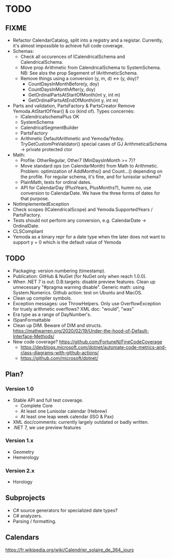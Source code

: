 ﻿TODO
====

FIXME
-----

- Refactor CalendarCatalog, split into a registry and a registar.
  Currently, it's almost impossible to achieve full code coverage.
- Schemas:
  * Check all occurences of ICalendricalSchema and CalendricalSchema.
  * Move prop Arithmetic from CalendricalSchema to SystemSchema.
    NB: See alos the prop Segement of IArithmeticSchema.
  * Remove things using a conversion (y, m, d) <-> (y, doy)?
    - CountDaysInMonthBefore(y, doy)
    - CountDaysInMonthAfter(y, doy)
    - GetOrdinalPartsAtStartOfMonth(int y, int m)
    - GetOrdinalPartsAtEndOfMonth(int y, int m)
- Parts and validation, PartsFactory & PartsCreator
  Remove Yemoda.AtStartOfYear() & co (kind of).
  Types concernés:
  - ICalendricalschemaPlus OK
  - SystemSchema
  - CalendricalSegmentBuilder
  - PartsFactory
  - Arithmetic
  DefaultArithmetic and Yemoda/Yedoy.
  TryGetCustomPreValidator() special cases of GJ
  ArithmeticalSchema -> private protected ctor
- Math:
  * Profile: OtherRegular, Other7 (MinDaysInMonth >= 7)?
  * Move standard ops (on CalendarMonth) from Math to Arithmetic.
    Problem: optimization of AddMonths() and Count...() depending on the profile.
    For regular schema, it's fine, and for lunisolar schema?
  * PlainMath, tests for ordinal dates.
  * API for CalendarDay (PlusYears, PlusMonths?), humm no, use conversion to
    CalendarDate. We have the three forms of dates for that purpose.
- NotImplementedException
- Check scopes (ICalendricalScope) and Yemoda.SupportedYears / PartsFactory.
- Tests should not perform any conversion, e.g. CalendarDate -> OrdinalDate.
- CLSCompliant
- Yemoda as a binary repr for a date type when the later does not want to
  support y = 0 which is the default value of Yemoda


TODO
----

- Packaging: version numbering (timestamp).
- Publication: GitHub & NuGet (for NuGet only when reach 1.0.0).
- When .NET 7 is out:
  D.B.targets: disable preview features.
  Clean up unnecessary "#pragma warning disable".
  Generic math: using System.Numerics.
  Github action: test on Ubuntu and MacOS.
- Clean up compiler symbols.
- Exception messages: use ThrowHelpers.
  Only use OverflowException for truely arithmetic overflows?
  XML doc: "would", "was"
- Era type as a range of DayNumber's.
- ISpanFormattable
- Clean up DIM.
  Beware of DIM and structs.
  https://mattwarren.org/2020/02/19/Under-the-hood-of-Default-Interface-Methods/
- New code coverage? https://github.com/FortuneN/FineCodeCoverage
  - https://devblogs.microsoft.com/dotnet/automate-code-metrics-and-class-diagrams-with-github-actions/
  - https://github.com/microsoft/dotnet/


Plan?
-----

### Version 1.0
- Stable API and full test coverage.
  * Complete Core
  * At least one Lunisolar calendar (Hebrew)
  * At least one leap week calendar (ISO & Pax)
- XML doc/comments: currently largely outdated or badly written.
- .NET 7, we use preview features

### Version 1.x
- Geometry
- Hemerology

### Version 2.x
- Horology


Subprojects
-----------

- C# source generators for specialized date types?
- C# analyzers.
- Parsing / formatting.


Calendars
---------

https://fr.wikipedia.org/wiki/Calendrier_solaire_de_364_jours
